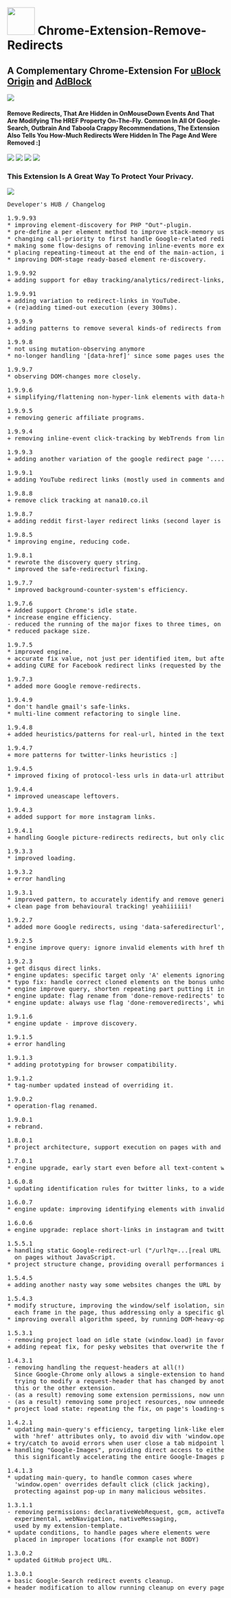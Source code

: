 <h1><img src="resources/icon.png" height="64" width="64"/> Chrome-Extension-Remove-Redirects</h1>

<h2>A Complementary Chrome-Extension For <a href="https://chrome.google.com/webstore/detail/cjpalhdlnbpafiamejdnhcphjbkeiagm">uBlock Origin</a> and <a href="https://chrome.google.com/webstore/detail/gighmmpiobklfepjocnamgkkbiglidom">AdBlock</a></h2>

<img src="resources/screenshot_1.png"/>

<h4>Remove Redirects, That Are Hidden in OnMouseDown Events And That Are Modifying The HREF Property On-The-Fly. Common In All Of Google-Search, Outbrain And Taboola Crappy Recommendations, The Extension Also Tells You How-Much Redirects Were Hidden In The Page And Were Removed :]</h4>

<img src="resources/screenshot_2.png"/>
<img src="resources/screenshot_3.png"/>
<img src="resources/screenshot_4.png"/>
<img src="resources/screenshot_5.png"/>

<h3>This Extension Is A Great Way To Protect Your Privacy.</h3>

<img src="resources/screenshot_6.png"/>

<pre>
Developer's HUB / Changelog

1.9.9.93
* improving element-discovery for PHP "Out"-plugin.
* pre-define a per element method to improve stack-memory usage.
* changing call-priority to first handle Google-related redirects.
* making some flow-designs of removing inline-events more explicit in decision-tree.
* placing repeating-timeout at the end of the main-action, instead of repeat-interval to linearise the repeating process.
* improving DOM-stage ready-based element re-discovery.

1.9.9.92
+ adding support for eBay tracking/analytics/redirect-links, usually used in emails (a.k.a "rover-service").

1.9.9.91
+ adding variation to redirect-links in YouTube.
+ (re)adding timed-out execution (every 300ms).

1.9.9.9
+ adding patterns to remove several kinds-of redirects from OpenSubtitles website.

1.9.9.8
* not using mutation-observing anymore
* no-longer handling '[data-href]' since some pages uses them for other stuff.

1.9.9.7
* observing DOM-changes more closely.

1.9.9.6
+ simplifying/flattening non-hyper-link elements with data-href to a simple A element.

1.9.9.5
+ removing generic affiliate programs.

1.9.9.4
+ removing inline-event click-tracking by WebTrends from links.

1.9.9.3
+ adding another variation of the google redirect page '....google.com/url?q=..' .

1.9.9.1
+ adding YouTube redirect links (mostly used in comments and video-descriptions.

1.9.8.8
+ remove click tracking at nana10.co.il

1.9.8.7
+ adding reddit first-layer redirect links (second layer is a BASE64-JSON but it carries other info so I will keep it for now...)

1.9.8.5
* improving engine, reducing code.

1.9.8.1
* rewrote the discovery query string.
* improved the safe-redirecturl fixing.

1.9.7.7
* improved background-counter-system's efficiency.

1.9.7.6
+ Added support Chrome's idle state.
* increase engine efficiency.
- reduced the running of the major fixes to three times, on page's life-cycle load/ready.
* reduced package size.

1.9.7.5
* improved engine.
+ accurate fix value, not just per identified item, but after a fix-has applied.
+ adding CURE for Facebook redirect links (requested by the user "Messiah Mews" :] )

1.9.7.3
* added more Google remove-redirects.

1.9.4.9
* don't handle gmail's safe-links.
* multi-line comment refactoring to single line.

1.9.4.8
+ added heuristics/patterns for real-url, hinted in the text-content. since it is very risky it is for now only limited to t.co/ links in twitter.com domains.

1.9.4.7
+ more patterns for twitter-links heuristics :]

1.9.4.5
* improved fixing of protocol-less urls in data-url attributes.

1.9.4.4
* improved uneascape leftovers.

1.9.4.3
+ added support for more instagram links.

1.9.4.1
+ handling Google picture-redirects redirects, but only clicks, never resource-loading, since Google loads resources through safe HTTPS proxy, which is better- but I CAN FIX "click links".

1.9.3.3
* improved loading.

1.9.3.2
+ error handling

1.9.3.1
* improved pattern, to accurately identify and remove generic php-redirect plugin.
+ clean page from behavioural tracking! yeahiiiiii!

1.9.2.7
* added more Google redirects, using 'data-saferedirecturl', I might be reverting this one since it is used in gmail, and might actually be a valid way of protection, but then again so is proper antivirus, using opendns/google-dns and applying common-sense, so google do not have a valid point, ..really.. of modifying links in one's emails' body..

1.9.2.5
* engine improve query: ignore invalid elements with href that is not a real-url (such as onces starting with 'javascript:').

1.9.2.3
+ get disqus direct links.
* engine updates: specific target only 'A' elements ignoring other elements with href attributes.
* typo fix: handle correct cloned elements on the bonus unhook events part.
* engine improve query, shorten repeating part putting it in a 'glue' variable.
* engine update: flag rename from 'done-remove-redirects' to 'done-removeredirects' convention.
* engine update: always use flag 'done-removeredirects', which makes sure element handled once, only new elements rediscovered (which means javascript re-modified elements might not re-cured.. :/ but it will make the overall engine quicker to discover only new stuff!!).

1.9.1.6
* engine update - improve discovery.

1.9.1.5
+ error handling

1.9.1.3
* adding prototyping for browser compatibility.

1.9.1.2
* tag-number updated instead of overriding it.

1.9.0.2
* operation-flag renamed.

1.9.0.1
+ rebrand.

1.8.0.1
* project architecture, support execution on pages with and without JavaScript support, no code-duplication using the scope of the chrome-extension.

1.7.0.1
* engine upgrade, early start even before all text-content written (for large pages). including improved heuristics on every rule, especially for pages with no-javascript, and asynchronous code-block execution after DOM-nodes modifications.

1.6.0.8
* updating identification rules for twitter links, to a wider match, include a fix for URLs with a missing protocol.

1.6.0.7
* engine update: improving identifying elements with invalid-href attribute.

1.6.0.6
+ engine upgrade: replace short-links in instagram and twitter ("t.co/...") with real-links!

1.5.5.1
+ handling static Google-redirect-url ("/url?q=...[real URL here]...&...") used (usually)
  on pages without JavaScript.
* project structure change, providing overall performances improvement.

1.5.4.5
+ adding another nasty way some websites changes the URL by directly modifying window.location.

1.5.4.3
* modify structure, improving the window/self isolation, since the algorithm runs in
  each frame in the page, thus addressing only a specific global-scope.
* improving overall algorithm speed, by running DOM-heavy-operations on synchronously-pool.

1.5.3.1
- removing project load on idle state (window.load) in favor of end state (DOMContentLoaded) 
+ adding repeat fix, for pesky websites that overwrite the fix :]

1.4.3.1
- removing handling the request-headers at all(!)
  Since Google-Chrome only allows a single-extension to handle each header(s),
  trying to modify a request-header that has changed by another extension will either break
  this or the other extension.
- (as a result) removing some extension permissions, now unneeded.
- (as a result) removing some project resources, now unneeded.
* project load state: repeating the fix, on page's loading-states, for dynamic websites.

1.4.2.1
* updating main-query's efficiency, targeting link-like elements,
  with 'href' attributes only, to avoid div with 'window.open' actions.
+ try/catch to avoid errors when user close a tab midpoint loading, on header-modification phase.
+ handling "Google-Images", providing direct access to either original page or original image,
  this significantly accelerating the entire Google-Images page! hurrah!

1.4.1.3
* updating main-query, to handle common cases where 
  'window.open' overrides default click (click jacking),
  protecting against pop-up in many malicious websites.

1.3.1.1
- removing permissions: declarativeWebRequest, gcm, activeTab,
  experimental, webNavigation, nativeMessaging, 
  used by my extension-template.
* update conditions, to handle pages where elements were 
  placed in improper locations (for example not BODY)

1.3.0.2
* updated GitHub project URL.

1.3.0.1
+ basic Google-Search redirect events cleanup.
+ header modification to allow running cleanup on every page.
</pre>

<!-- <a href="https://paypal.me/e1adkarak0"><img src="https://www.paypalobjects.com/webstatic/mktg/Logo/pp-logo-100px.png" alt="PayPal Donation"></a> -->